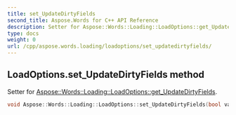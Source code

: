 ```yaml
---
title: set_UpdateDirtyFields
second_title: Aspose.Words for C++ API Reference
description: Setter for Aspose::Words::Loading::LoadOptions::get_UpdateDirtyFields. 
type: docs
weight: 0
url: /cpp/aspose.words.loading/loadoptions/set_updatedirtyfields/
---
```

## LoadOptions.set_UpdateDirtyFields method


Setter for [Aspose::Words::Loading::LoadOptions::get_UpdateDirtyFields](./get_updatedirtyfields/).

```cpp
void Aspose::Words::Loading::LoadOptions::set_UpdateDirtyFields(bool value)
```

